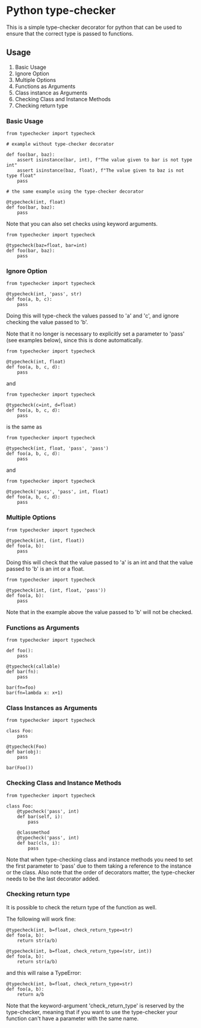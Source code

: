 # Python type-checker
This is a simple type-checker decorator for python that
can be used to ensure that the correct type is passed to functions.

## Usage
1. Basic Usage
2. Ignore Option
3. Multiple Options
4. Functions as Arguments
5. Class instance as Arguments
6. Checking Class and Instance Methods
7. Checking return type

### Basic Usage

```
from typechecker import typecheck

# example without type-checker decorator

def foo(bar, baz):
    assert isinstance(bar, int), f"The value given to bar is not type int"
    assert isinstance(baz, float), f"The value given to baz is not type float"
    pass

# the same example using the type-checker decorator

@typecheck(int, float)
def foo(bar, baz):
    pass

```

Note that you can also set checks using keyword arguments.

```
from typechecker import typecheck

@typecheck(baz=float, bar=int)
def foo(bar, baz):
    pass
```

### Ignore Option

```
from typechecker import typecheck

@typecheck(int, 'pass', str)
def foo(a, b, c):
    pass
```

Doing this will type-check the values
passed to 'a' and 'c', and ignore checking
the value passed to 'b'.

Note that it no longer is necessary to
explicitly set a parameter to 'pass'
(see examples below), since this is
done automatically.

```
from typechecker import typecheck

@typecheck(int, float)
def foo(a, b, c, d):
    pass
```

and

```
from typechecker import typecheck

@typecheck(c=int, d=float)
def foo(a, b, c, d):
    pass
```

is the same as

```
from typechecker import typecheck

@typecheck(int, float, 'pass', 'pass')
def foo(a, b, c, d):
    pass
```

and

```
from typechecker import typecheck

@typecheck('pass', 'pass', int, float)
def foo(a, b, c, d):
    pass
```

### Multiple Options

```
from typechecker import typecheck

@typecheck(int, (int, float))
def foo(a, b):
    pass
```

Doing this will check that the value passed
to 'a' is an int and that the value passed
to 'b' is an int or a float.

```
from typechecker import typecheck

@typecheck(int, (int, float, 'pass'))
def foo(a, b):
    pass
```

Note that in the example above the value
passed to 'b' will not be checked.

### Functions as Arguments

```
from typechecker import typecheck

def foo():
    pass

@typecheck(callable)
def bar(fn):
    pass

bar(fn=foo)
bar(fn=lambda x: x+1)
```

### Class Instances as Arguments

```
from typechecker import typecheck

class Foo:
    pass

@typecheck(Foo)
def bar(obj):
    pass

bar(Foo())
```

### Checking Class and Instance Methods

```
from typechecker import typecheck

class Foo:
    @typecheck('pass', int)
    def bar(self, i):
        pass

    @classmethod
    @typecheck('pass', int)
    def baz(cls, i):
        pass

```

Note that when type-checking class and instance methods
you need to set the first parameter to 'pass' due to them
taking a reference to the instance or the class. Also note
that the order of decorators matter, the type-checker
needs to be the last decorator added.

### Checking return type

It is possible to check the return type of the function as well.

The following will work fine:

```
@typecheck(int, b=float, check_return_type=str)
def foo(a, b):
    return str(a/b)
```

```
@typecheck(int, b=float, check_return_type=(str, int))
def foo(a, b):
    return str(a/b)
```

and this will raise a TypeError:

```
@typecheck(int, b=float, check_return_type=str)
def foo(a, b):
    return a/b
```

Note that the keyword-argument 'check\_return\_type' is reserved by
the type-checker, meaning that if you want to use the type-checker
your function can't have a parameter with the same name.
